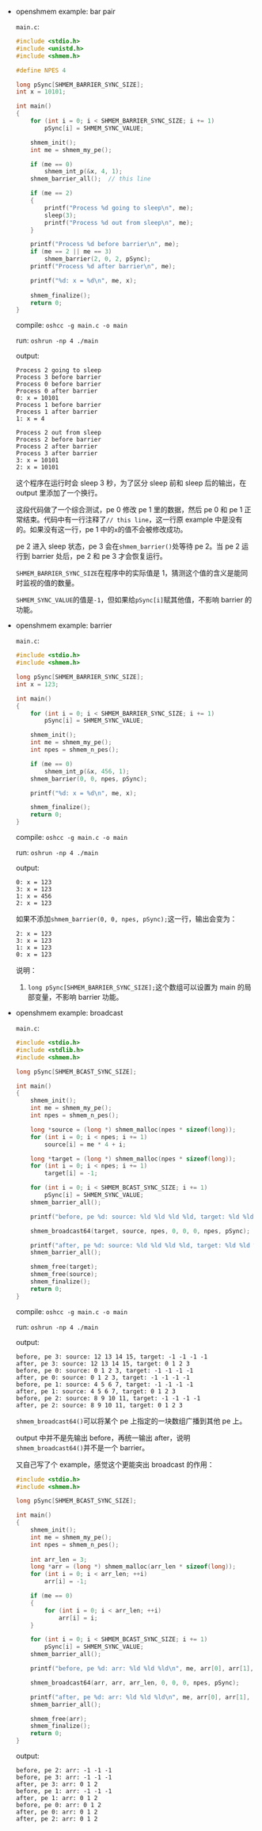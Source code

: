 * openshmem example: bar pair

    `main.c`:

    ```c
    #include <stdio.h>
    #include <unistd.h>
    #include <shmem.h>

    #define NPES 4

    long pSync[SHMEM_BARRIER_SYNC_SIZE];
    int x = 10101;

    int main()
    {
        for (int i = 0; i < SHMEM_BARRIER_SYNC_SIZE; i += 1)
            pSync[i] = SHMEM_SYNC_VALUE;

        shmem_init();
        int me = shmem_my_pe();

        if (me == 0)
            shmem_int_p(&x, 4, 1);
        shmem_barrier_all();  // this line

        if (me == 2)
        {
            printf("Process %d going to sleep\n", me);
            sleep(3);
            printf("Process %d out from sleep\n", me);
        }

        printf("Process %d before barrier\n", me);
        if (me == 2 || me == 3)
            shmem_barrier(2, 0, 2, pSync);
        printf("Process %d after barrier\n", me);

        printf("%d: x = %d\n", me, x);
        
        shmem_finalize();
        return 0;
    }
    ```

    compile: `oshcc -g main.c -o main`

    run: `oshrun -np 4 ./main`

    output:

    ```
    Process 2 going to sleep
    Process 3 before barrier
    Process 0 before barrier
    Process 0 after barrier
    0: x = 10101
    Process 1 before barrier
    Process 1 after barrier
    1: x = 4

    Process 2 out from sleep
    Process 2 before barrier
    Process 2 after barrier
    Process 3 after barrier
    3: x = 10101
    2: x = 10101
    ```

    这个程序在运行时会 sleep 3 秒，为了区分 sleep 前和 sleep 后的输出，在 output 里添加了一个换行。

    这段代码做了一个综合测试，pe 0 修改 pe 1 里的数据，然后 pe 0 和 pe 1 正常结束。代码中有一行注释了`// this line`，这一行原 example 中是没有的。如果没有这一行，pe 1 中的`x`的值不会被修改成功。

    pe 2 进入 sleep 状态，pe 3 会在`shmem_barrier()`处等待 pe 2。当 pe 2 运行到 barrier 处后，pe 2 和 pe 3 才会恢复运行。

    `SHMEM_BARRIER_SYNC_SIZE`在程序中的实际值是 1，猜测这个值的含义是能同时监视的值的数量。

    `SHMEM_SYNC_VALUE`的值是`-1`，但如果给`pSync[i]`赋其他值，不影响 barrier 的功能。

* openshmem example: barrier

    `main.c`:

    ```c
    #include <stdio.h>
    #include <shmem.h>

    long pSync[SHMEM_BARRIER_SYNC_SIZE];
    int x = 123;

    int main()
    {
        for (int i = 0; i < SHMEM_BARRIER_SYNC_SIZE; i += 1)
            pSync[i] = SHMEM_SYNC_VALUE;

        shmem_init();
        int me = shmem_my_pe();
        int npes = shmem_n_pes();

        if (me == 0)
            shmem_int_p(&x, 456, 1);
        shmem_barrier(0, 0, npes, pSync);

        printf("%d: x = %d\n", me, x);

        shmem_finalize();
        return 0;
    }
    ```

    compile: `oshcc -g main.c -o main`

    run: `oshrun -np 4 ./main`

    output:

    ```
    0: x = 123
    3: x = 123
    1: x = 456
    2: x = 123
    ```

    如果不添加`shmem_barrier(0, 0, npes, pSync);`这一行，输出会变为：

    ```
    2: x = 123
    3: x = 123
    1: x = 123
    0: x = 123
    ```

    说明：

    1. `long pSync[SHMEM_BARRIER_SYNC_SIZE];`这个数组可以设置为 main 的局部变量，不影响 barrier 功能。

* openshmem example: broadcast

    `main.c`:

    ```c
    #include <stdio.h>
    #include <stdlib.h>
    #include <shmem.h>

    long pSync[SHMEM_BCAST_SYNC_SIZE];

    int main()
    {
        shmem_init();
        int me = shmem_my_pe();
        int npes = shmem_n_pes();

        long *source = (long *) shmem_malloc(npes * sizeof(long));
        for (int i = 0; i < npes; i += 1)
            source[i] = me * 4 + i;

        long *target = (long *) shmem_malloc(npes * sizeof(long));
        for (int i = 0; i < npes; i += 1)
            target[i] = -1;

        for (int i = 0; i < SHMEM_BCAST_SYNC_SIZE; i += 1)
            pSync[i] = SHMEM_SYNC_VALUE;
        shmem_barrier_all();

        printf("before, pe %d: source: %ld %ld %ld %ld, target: %ld %ld %ld %ld\n", me, source[0], source[1], source[2], source[3], target[0], target[1], target[2], target[3]);

        shmem_broadcast64(target, source, npes, 0, 0, 0, npes, pSync);

        printf("after, pe %d: source: %ld %ld %ld %ld, target: %ld %ld %ld %ld\n", me, source[0], source[1], source[2], source[3], target[0], target[1], target[2], target[3]);
        shmem_barrier_all();

        shmem_free(target);
        shmem_free(source);
        shmem_finalize();
        return 0;
    }
    ```

    compile: `oshcc -g main.c -o main`

    run: `oshrun -np 4 ./main`

    output:

    ```
    before, pe 3: source: 12 13 14 15, target: -1 -1 -1 -1
    after, pe 3: source: 12 13 14 15, target: 0 1 2 3
    before, pe 0: source: 0 1 2 3, target: -1 -1 -1 -1
    after, pe 0: source: 0 1 2 3, target: -1 -1 -1 -1
    before, pe 1: source: 4 5 6 7, target: -1 -1 -1 -1
    after, pe 1: source: 4 5 6 7, target: 0 1 2 3
    before, pe 2: source: 8 9 10 11, target: -1 -1 -1 -1
    after, pe 2: source: 8 9 10 11, target: 0 1 2 3
    ```

    `shmem_broadcast64()`可以将某个 pe 上指定的一块数组广播到其他 pe 上。

    output 中并不是先输出 before，再统一输出 after，说明`shmem_broadcast64()`并不是一个 barrier。

    又自己写了个 example，感觉这个更能突出 broadcast 的作用：

    ```c
    #include <stdio.h>
    #include <shmem.h>

    long pSync[SHMEM_BCAST_SYNC_SIZE];

    int main()
    {
        shmem_init();
        int me = shmem_my_pe();
        int npes = shmem_n_pes();
        
        int arr_len = 3;
        long *arr = (long *) shmem_malloc(arr_len * sizeof(long));
        for (int i = 0; i < arr_len; ++i)
            arr[i] = -1;

        if (me == 0)
        {
            for (int i = 0; i < arr_len; ++i)
                arr[i] = i;
        }

        for (int i = 0; i < SHMEM_BCAST_SYNC_SIZE; i += 1)
            pSync[i] = SHMEM_SYNC_VALUE;
        shmem_barrier_all();

        printf("before, pe %d: arr: %ld %ld %ld\n", me, arr[0], arr[1], arr[2]);

        shmem_broadcast64(arr, arr, arr_len, 0, 0, 0, npes, pSync);

        printf("after, pe %d: arr: %ld %ld %ld\n", me, arr[0], arr[1], arr[2]);
        shmem_barrier_all();

        shmem_free(arr);
        shmem_finalize();
        return 0;
    }
    ```

    output:

    ```
    before, pe 2: arr: -1 -1 -1
    before, pe 3: arr: -1 -1 -1
    after, pe 3: arr: 0 1 2
    before, pe 1: arr: -1 -1 -1
    after, pe 1: arr: 0 1 2
    before, pe 0: arr: 0 1 2
    after, pe 0: arr: 0 1 2
    after, pe 2: arr: 0 1 2
    ```